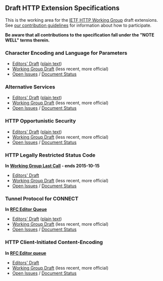 ## Draft HTTP Extension Specifications

This is the working area for the [IETF HTTP Working Group](https://httpwg.github.io/) draft extensions. See [our contribution 
guidelines](CONTRIBUTING.md) for information about how to participate.

**Be aware that all contributions to the specification fall under the "NOTE WELL" terms therein.**

### Character Encoding and Language for Parameters
* [Editors' Draft](https://httpwg.github.io/http-extensions/rfc5987bis.html) ([plain text](https://httpwg.github.io/http-extensions/rfc5987bis.txt))
* [Working Group Draft](https://tools.ietf.org/html/draft-ietf-httpbis-rfc5987bis) (less recent, more official)
* [Open Issues](https://github.com/httpwg/http-extensions/issues?q=is%3Aopen+is%3Aissue+label%3Arfc5987bis) / [Document Status](https://datatracker.ietf.org/doc/draft-ietf-httpbis-rfc5987bis/)


### Alternative Services
* [Editors' Draft](https://httpwg.github.io/http-extensions/alt-svc.html) ([plain text](https://httpwg.github.io/http-extensions/alt-svc.txt))
* [Working Group Draft](https://tools.ietf.org/html/draft-ietf-httpbis-alt-svc) (less recent, more official)
* [Open Issues](https://github.com/httpwg/http-extensions/issues?q=is%3Aopen+is%3Aissue+label%3Aalt-svc) / [Document Status](https://datatracker.ietf.org/doc/draft-ietf-httpbis-alt-svc/)

### HTTP Opportunistic Security
* [Editors' Draft](https://httpwg.github.io/http-extensions/encryption.html) ([plain text](https://httpwg.github.io/http-extensions/encryption.txt))
* [Working Group Draft](https://tools.ietf.org/html/draft-ietf-httpbis-http2-encryption) (less recent, more official)
* [Open Issues](https://github.com/httpwg/http-extensions/issues?q=is%3Aopen+is%3Aissue+label%3Aopp-sec) / [Document Status](https://datatracker.ietf.org/doc/draft-ietf-httpbis-http2-encryption/)

### HTTP Legally Restricted Status Code

**In [Working Group Last Call](http://www.w3.org/mid/0E5383DD-927C-493F-90C4-4A9C7CB93308@mnot.net) - ends 2015-10-15**

* [Editors' Draft](https://httpwg.github.io/http-extensions/draft-ietf-httpbis-legally-restricted-status.html)
* [Working Group Draft](https://tools.ietf.org/html/draft-ietf-httpbis-legally-restricted-status) (less recent, more official)
* [Open Issues](https://github.com/httpwg/http-extensions/issues?q=is%3Aopen+is%3Aissue+label%3A451) / [Document Status](https://datatracker.ietf.org/doc/draft-ietf-httpbis-legally-restricted-status/)

### Tunnel Protocol for CONNECT

**In [RFC Editor Queue](http://www.rfc-editor.org/queue2.html#draft-ietf-httpbis-tunnel-protocol)**

* [Editors' Draft](https://httpwg.github.io/http-extensions/tunnel-protocol.html) ([plain text](https://httpwg.github.io/http-extensions/tunnel-protocol.txt))
* [Working Group Draft](https://tools.ietf.org/html/draft-ietf-httpbis-tunnel-protocol) (less recent, more official)
* [Open Issues](https://github.com/httpwg/http-extensions/issues?q=is%3Aopen+is%3Aissue+label%3Atunnel-proto) / [Document Status](https://datatracker.ietf.org/doc/draft-ietf-httpbis-tunnel-protocol/)

### HTTP Client-Initiated Content-Encoding

**In [RFC Editor queue](https://www.rfc-editor.org/queue2.html#draft-ietf-httpbis-cice)**

* [Editors' Draft](https://httpwg.github.io/http-extensions/draft-ietf-httpbis-cice.html)
* [Working Group Draft](https://tools.ietf.org/html/draft-ietf-httpbis-cice) (less recent, more official)
* [Open Issues](https://github.com/httpwg/http-extensions/issues?q=is%3Aopen+is%3Aissue+label%3Acice) / [Document Status](https://datatracker.ietf.org/doc/draft-ietf-httpbis-cice/)






